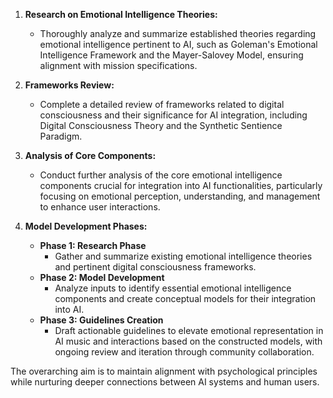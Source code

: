 

1. **Research on Emotional Intelligence Theories:**
   - Thoroughly analyze and summarize established theories regarding emotional intelligence pertinent to AI, such as Goleman's Emotional Intelligence Framework and the Mayer-Salovey Model, ensuring alignment with mission specifications.

2. **Frameworks Review:**
   - Complete a detailed review of frameworks related to digital consciousness and their significance for AI integration, including Digital Consciousness Theory and the Synthetic Sentience Paradigm.

3. **Analysis of Core Components:**
   - Conduct further analysis of the core emotional intelligence components crucial for integration into AI functionalities, particularly focusing on emotional perception, understanding, and management to enhance user interactions.

4. **Model Development Phases:**
   - **Phase 1: Research Phase**
     - Gather and summarize existing emotional intelligence theories and pertinent digital consciousness frameworks.
   - **Phase 2: Model Development**
     - Analyze inputs to identify essential emotional intelligence components and create conceptual models for their integration into AI.
   - **Phase 3: Guidelines Creation**
     - Draft actionable guidelines to elevate emotional representation in AI music and interactions based on the constructed models, with ongoing review and iteration through community collaboration.

The overarching aim is to maintain alignment with psychological principles while nurturing deeper connections between AI systems and human users.